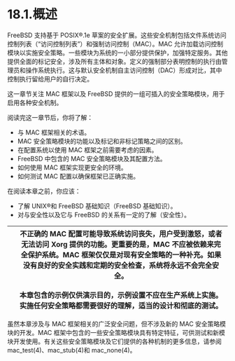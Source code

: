 # 18.1.概述

FreeBSD 支持基于 POSIX®.1e 草案的安全扩展。这些安全机制包括文件系统访问控制列表（“访问控制列表”）和强制访问控制（MAC）。MAC 允许加载访问控制模块以实施安全策略。一些模块为系统的一小部分提供保护，加强特定服务。其他提供全面的标记安全，涉及所有主体和对象。定义的强制部分表明控制的执行由管理员和操作系统执行。这与默认安全机制自主访问控制（DAC）形成对比，其中控制执行留给用户的自行决定。

这一章节关注 MAC 框架以及 FreeBSD 提供的一组可插入的安全策略模块，用于启用各种安全机制。

阅读完这一章节后，你将了解：

* 与 MAC 框架相关的术语。
* MAC 安全策略模块的功能以及标记和非标记策略之间的区别。
* 在配置系统以使用 MAC 框架之前需要考虑的因素。
* FreeBSD 中包含的 MAC 安全策略模块及其配置方法。
* 如何使用 MAC 框架实现更安全的环境。
* 如何测试 MAC 配置以确保框架已正确实施。

在阅读本章之前，你应该：

* 了解 UNIX®和 FreeBSD 基础知识（FreeBSD 基础知识）。
* 对与安全性以及它与 FreeBSD 的关系有一定的了解（安全性）。

|  | 不正确的 MAC 配置可能导致系统访问丧失，用户受到激怒，或者无法访问 Xorg 提供的功能。更重要的是，MAC 不应被依赖来完全保护系统。MAC 框架仅仅是对现有安全策略的一种补充。如果没有良好的安全实践和定期的安全检查，系统将永远不会完全安全。<br /><br />本章包含的示例仅供演示目的，示例设置不应在生产系统上实施。实施任何安全策略都需要很好的理解，适当的设计和彻底的测试。|
| -- | --------------------------------------------------------------------------------------------------------------------------------------------------------------------------------------------------------------------------------------------------------------------------------------------------------------------------------------------------------------- |

虽然本章涉及与 MAC 框架相关的广泛安全问题，但不涉及新的 MAC 安全策略模块的开发。MAC 框架中包含的一些安全策略模块具有特定特征，可供测试和新模块开发使用。有关这些安全策略模块及它们提供的各种机制的更多信息，请参阅 mac_test(4)、mac_stub(4)和 mac_none(4)。
